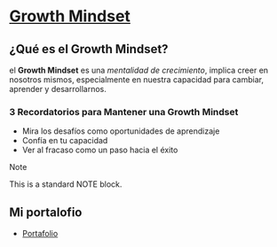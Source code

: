 # [Growth Mindset](https://www.atlassian.com/blog/inside-atlassian/growth-mindset)
## ¿Qué es el Growth Mindset?
el **Growth Mindset** es una _mentalidad de crecimiento_, implica creer en nosotros mismos, especialmente en nuestra capacidad para cambiar, aprender y desarrollarnos.
### 3 Recordatorios para Mantener una Growth Mindset

- Mira los desafíos como oportunidades de aprendizaje
- Confía en tu capacidad
- Ver al fracaso como un paso hacia el éxito
>[!NOTE]
>
>This is a standard NOTE block.

## Mi portalofio 
- [Portafolio](https://github.com/sheryyyl/readingNotes/edit/main/README.md)
